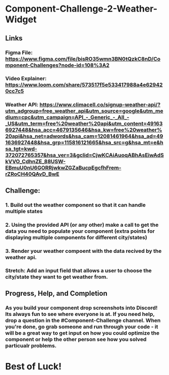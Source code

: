 # Component-Challenge-2-Weather-Widget

## Links
### Figma File: https://www.figma.com/file/bisRO35wmn3BN0tQzkC8nD/Component-Challenges?node-id=108%3A2
### Video Explainer: https://www.loom.com/share/573517f5e533417988a4e629420cc7c5
### Weather API: https://www.climacell.co/signup-weather-api/?utm_adgroup=free_weather_api&utm_source=google&utm_medium=cpc&utm_campaign=API_-_Generic_-_All_-_US&utm_term=free%20weather%20api&utm_content=491636927448&hsa_acc=4679135646&hsa_kw=free%20weather%20api&hsa_net=adwords&hsa_cam=12081461964&hsa_ad=491636927448&hsa_grp=115816121665&hsa_src=g&hsa_mt=e&hsa_tgt=kwd-372072765357&hsa_ver=3&gclid=CjwKCAiAuoqABhAsEiwAdSkVVO_CdhnZE_88USW-EBmuU0nU6GORRjwkwZGZaBucpEgcfhFrem-rZRoCH40QAvD_BwE


## Challenge:

### 1. Build out the weather component so that it can handle multiple states
### 2. Using the provided API (or any other) make a call to get the data you need to populate your component (extra points for displaying multiple components for different city/states)
### 3. Render your weather compoent with the data recived by the weather api.

### Stretch: Add an input field that allows a user to choose the city/state they want to get weather from.

## Progress, Help, and Completion
### As you build your component drop screenshots into Discord! Its always fun to see where everyone is at. If you need help, drop a question in the #Component-Challenge channel. When you're done, go grab someone and run through your code - it will be a great way to get input on how you could optimize the component or help the other person see how you solved particualr problems.

# Best of Luck!